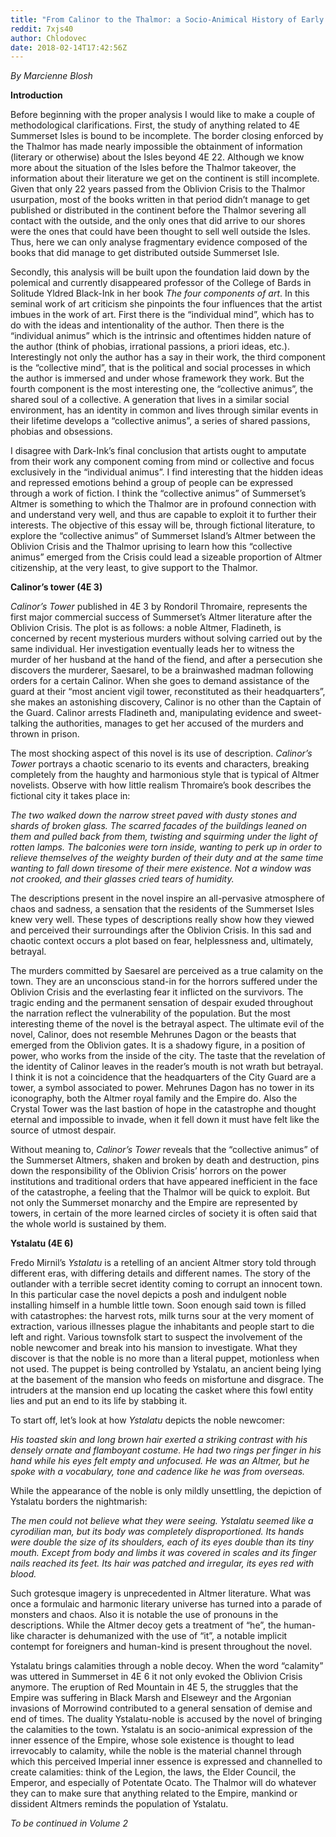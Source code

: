 ```yaml
---
title: "From Calinor to the Thalmor: a Socio-Animical History of Early 4E Summerset Literature (4E 1 – 4E 22) Vol.1"
reddit: 7xjs40
author: Chlodovec
date: 2018-02-14T17:42:56Z
---
```


*By Marcienne Blosh*

**Introduction**

Before beginning with the proper analysis I would like to make a couple of methodological clarifications. First, the study of anything related to 4E Summerset Isles is bound to be incomplete. The border closing enforced by the Thalmor has made nearly impossible the obtainment of information (literary or otherwise) about the Isles beyond 4E 22. Although we know more about the situation of the Isles before the Thalmor takeover, the information about their literature we get on the continent is still incomplete. Given that only 22 years passed from the Oblivion Crisis to the Thalmor usurpation, most of the books written in that period didn’t manage to get published or distributed in the continent before the Thalmor severing all contact with the outside, and the only ones that did arrive to our shores were the ones that could have been thought to sell well outside the Isles. Thus, here we can only analyse fragmentary evidence composed of the books that did manage to get distributed outside Summerset Isle.

Secondly, this analysis will be built upon the foundation laid down by the polemical and currently disappeared professor of the College of Bards in Solitude Yldred Black-Ink in her book *The four components of art*. In this seminal work of art criticism she pinpoints the four influences that the artist imbues in the work of art. First there is the “individual mind”, which has to do with the ideas and intentionality of the author. Then there is the “individual animus” which is the intrinsic and oftentimes hidden nature of the author (think of phobias, irrational passions, a priori ideas, etc.). Interestingly not only the author has a say in their work, the third component is the “collective mind”, that is the political and social processes in which the author is immersed and under whose framework they work. But the fourth component is the most interesting one, the “collective animus”, the shared soul of a collective. A generation that lives in a similar social environment, has an identity in common and lives through similar events in their lifetime develops a “collective animus”, a series of shared passions, phobias and obsessions.

I disagree with Dark-Ink’s final conclusion that artists ought to amputate from their work any component coming from mind or collective and focus exclusively in the “individual animus”. I find interesting that the hidden ideas and repressed emotions behind a group of people can be expressed through a work of fiction. I think the “collective animus” of Summerset’s Altmer is something to which the Thalmor are in profound connection with and understand very well, and thus are capable to exploit it to further their interests. The objective of this essay will be, through fictional literature, to explore the “collective animus” of Summerset Island’s Altmer between the Oblivion Crisis and the Thalmor uprising to learn how this “collective animus” emerged from the Crisis could lead a sizeable proportion of Altmer citizenship, at the very least, to give support to the Thalmor.

**Calinor’s tower (4E 3)**

*Calinor’s Tower* published in 4E 3 by Rondoril Thromaire, represents the first major commercial success of Summerset’s Altmer literature after the Oblivion Crisis. The plot is as follows: a noble Altmer, Fladineth, is concerned by recent mysterious murders without solving carried out by the same individual. Her investigation eventually leads her to witness the murder of her husband at the hand of the fiend, and after a persecution she discovers the murderer, Saesarel, to be a brainwashed madman following orders for a certain Calinor. When she goes to demand assistance of the guard at their “most ancient vigil tower, reconstituted as their headquarters”, she makes an astonishing discovery, Calinor is no other than the Captain of the Guard. Calinor arrests Fladineth and, manipulating evidence and sweet-talking the authorities, manages to get her accused of the murders and thrown in prison.

The most shocking aspect of this novel is its use of description. *Calinor’s Tower* portrays a chaotic scenario to its events and characters, breaking completely from the haughty and harmonious style that is typical of Altmer novelists. Observe with how little realism Thromaire’s book describes the fictional city it takes place in:

*The two walked down the narrow street paved with dusty stones and shards of broken glass. The scarred facades of the buildings leaned on them and pulled back from them, twisting and squirming under the light of rotten lamps. The balconies were torn inside, wanting to perk up in order to relieve themselves of the weighty burden of their duty and at the same time wanting to fall down tiresome of their mere existence. Not a window was not crooked, and their glasses cried tears of humidity.*

The descriptions present in the novel inspire an all-pervasive atmosphere of chaos and sadness, a sensation that the residents of the Summerset Isles knew very well. These types of descriptions really show how they viewed and perceived their surroundings after the Oblivion Crisis. In this sad and chaotic context occurs a plot based on fear, helplessness and, ultimately, betrayal. 

The murders committed by Saesarel are perceived as a true calamity on the town. They are an unconscious stand-in for the horrors suffered under the Oblivion Crisis and the everlasting fear it inflicted on the survivors. The tragic ending and the permanent sensation of despair exuded throughout the narration reflect the vulnerability of the population. But the most interesting theme of the novel is the betrayal aspect. The ultimate evil of the novel, Calinor, does not resemble Mehrunes Dagon or the beasts that emerged from the Oblivion gates. It is a shadowy figure, in a position of power, who works from the inside of the city. The taste that the revelation of the identity of Calinor leaves in the reader’s mouth is not wrath but betrayal. I think it is not a coincidence that the headquarters of the City Guard are a tower, a symbol associated to power. Mehrunes Dagon has no tower in its iconography, both the Altmer royal family and the Empire do. Also the Crystal Tower was the last bastion of hope in the catastrophe and thought eternal and impossible to invade, when it fell down it must have felt like the source of utmost despair.  

Without meaning to, *Calinor’s Tower* reveals that the “collective animus” of the Summerset Altmers, shaken and broken by death and destruction, pins down the responsibility of the Oblivion Crisis’ horrors on the power institutions and traditional orders that have appeared inefficient in the face of the catastrophe, a feeling that the Thalmor will be quick to exploit. But not only the Summerset monarchy and the Empire are represented by towers, in certain of the more learned circles of society it is often said that the whole world is sustained by them.     
              
**Ystalatu (4E 6)**

Fredo Mirnil’s *Ystalatu* is a retelling of an ancient Altmer story told through different eras, with differing details and different names. The story of the outlander with a terrible secret identity coming to corrupt an innocent town. In this particular case the novel depicts a posh and indulgent noble installing himself in a humble little town. Soon enough said town is filled with catastrophes: the harvest rots, milk turns sour at the very moment of extraction, various illnesses plague the inhabitants and people start to die left and right. Various townsfolk start to suspect the involvement of the noble newcomer and break into his mansion to investigate. What they discover is that the noble is no more than a literal puppet, motionless when not used. The puppet is being controlled by Ystalatu, an ancient being lying at the basement of the mansion who feeds on misfortune and disgrace. The intruders at the mansion end up locating the casket where this fowl entity lies and put an end to its life by stabbing it.

To start off, let’s look at how *Ystalatu* depicts the noble newcomer:

*His toasted skin and long brown hair exerted a striking contrast with his densely ornate and flamboyant costume. He had two rings per finger in his hand while his eyes felt empty and unfocused. He was an Altmer, but he spoke with a vocabulary, tone and cadence like he was from overseas.*         

While the appearance of the noble is only mildly unsettling, the depiction of Ystalatu borders the nightmarish:

*The men could not believe what they were seeing. Ystalatu seemed like a cyrodilian man, but its body was completely disproportioned. Its hands were double the size of its shoulders, each of its eyes double than its tiny mouth. Except from body and limbs it was covered in scales and its finger nails reached its feet. Its hair was patched and irregular, its eyes red with blood.*
  
Such grotesque imagery is unprecedented in Altmer literature. What was once a formulaic and harmonic literary universe has turned into a parade of monsters and chaos. Also it is notable the use of pronouns in the descriptions. While the Altmer decoy gets a treatment of “he”, the human-like character is dehumanized with the use of “it”, a notable implicit contempt for foreigners and human-kind is present throughout the novel.

Ystalatu brings calamities through a noble decoy. When the word “calamity” was uttered in Summerset in 4E 6 it not only evoked the Oblivion Crisis anymore. The eruption of Red Mountain in 4E 5, the struggles that  the Empire was suffering in Black Marsh and Elseweyr and the Argonian invasions of Morrowind contributed to a general sensation of demise and end of times. The duality Ystalatu-noble is accused by the novel of bringing the calamities to the town. Ystalatu is an socio-animical expression of the inner essence of the Empire, whose sole existence is thought to lead irrevocably to calamity, while the noble is the material channel through which this perceived Imperial inner essence is expressed and channelled to create calamities: think of the Legion, the laws, the Elder Council, the Emperor, and especially of Potentate Ocato. The Thalmor will do whatever they can to make sure that anything related to the Empire, mankind or dissident Altmers reminds the population of Ystalatu.    

*To be continued in Volume 2*


